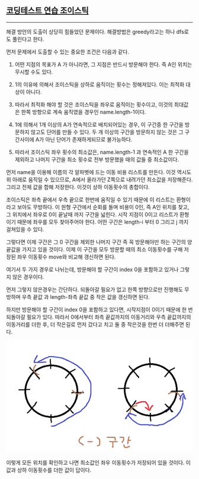 ## [코딩테스트 연습 조이스틱](https://school.programmers.co.kr/learn/courses/30/lessons/42860)

---

해결 방안의 도출이 상당히 힘들었던 문제이다. 해결방법은 greedy라고는 하나 dfs로도 풀린다고 한다.

먼저 문제에서 도출할 수 있는 중요한 조건은 다음과 같다.

1. 어떤 지점의 목표가 A 가 아니라면, 그 지점은 반드시 방문해야 한다. 즉 A인 위치는 무시할 수도 있다.

2. 1의 이유에 의해서 조이스틱을 상하로 움직이는 횟수는 정해져있다. 이는 최적화 대상이 아니다.

3. 따라서 최적화 해야 할 것은 조이스틱을 좌우로 움직이는 횟수이고, 이것의 최대값은 한쪽 방향으로 계속 움직였을 경우인 name.length-1이다.

4. 1에 의해서 1개 이상의 A가 연속적으로 배치되어있는 경우, 이 구간중 한 구간을 방문하지 않고도 단어를 만들 수 있다. 두 개 이상의 구간을 방문하지 않는 것은 그 구간사이에 A가 아닌 단어가 존재하게되므로 불가능하다.

5. 따라서 조이스틱 좌우 횟수의 최소값은, name.length-1 과 연속적인 A 한 구간을 제외하고 나머지 구간을 최소 횟수로 전부 방문했을 때의 값들 중 최소값이다.

먼저 name을 이용해 이름의 각 알파벳에 드는 이동 비용 리스트를 만든다. 이것 역시도 위 아래로 움직일 수 있으므로, A에서 올라가던 Z쪽으로 내려가던 최소값을 저장해준다. 그리고 전체 값을 합해 저장한다. 이것이 상하 이동횟수의 총합이다.

조이스틱은 좌측 끝에서 우측 끝으로 한번에 움직일 수 있기 때문에 이 리스트는 환형이라고 보아도 무방하다. 이 원형 구간에서 순회를 돌며 비용이 0인, 즉 A인 위치를 찾고, 그 위치에서 좌우로 0이 끝날때 까지 구간을 넓힌다. 시작 지점이 0이고 리스트가 환형이기 때문에 좌우를 모두 찾아주어야 한다. 어떤 구간은 length-i 부터 0 그리고 j 까지 걸쳐있을 수 있다.

그렇다면 이제 구간은 그 0 구간을 제외한 나머지 구간 즉 꼭 방문해야만 하는 구간의 양끝값을 가지고 있을 것이다. 이제 이 구간을 모두 방문할 때의 최소 이동횟수를 구해 저장된 좌우 이동횟수 move와 비교해 갱신하면 된다.

여기서 두 가지 경우로 나뉘는데, 방문해야 할 구간이 index 0을 포함하고 있거나 그렇지 않은 경우이다.

먼저 그렇지 않은경우는 간단하다. 되돌아갈 필요가 없고 한쪽 방향으로만 진행해도 무방하며 우측 끝값 과 length-좌측 끝값 중 작은 값을 갱신하면 된다.

하지만 방문해야 할 구간이 index 0을 포함하고 있다면, 시작지점이 0이기 때문에 한 번 되돌아갈 필요가 있다. 따라서 0에서부터 좌측 끝값까지의 이동거리와 우측 끝값까지의 이동거리를 더한 후, 더 작은길로 먼저 갔다고 치고 둘 중 작은것을 한번 더 더해주면 된다.

<img src="./image.png" />

이렇게 모든 위치를 확인하고 나면 최소값인 좌우 이동횟수가 저장되어 있을 것이다. 이 값과 상하 이동횟수를 더한 값이 답이다.
